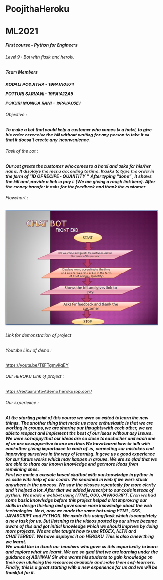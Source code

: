 # PoojithaHeroku
# ML2021
##### First course - Python for Engineers
###### Level 9 : Bot with flask and heroku


##### Team Members
***KODALI POOJITHA - 19PA1A0574***

***POTTURI SARVANI - 19PA1A12A5***

***POKURI MONICA RANI - 19PA1A05E1***

###### Objective :
***To make a bot that could help a customer who comes to a hotel, to give his order or receive the bill without waiting for any person to take it so that it doesn't create any inconvenience.***

###### Task of the bot :
***Our bot greets the customer who comes to a hotel and asks for his/her name. It displays the menu according to time. It asks to type the order in the form of "ID OF RECIPE - QUANTITY ". After typing "done" , it shows the bill and provide a link to pay it (We are giving a rough link here). After the money transfer it asks for the feedback and thank the customer.***

###### Flowchart :
![](https://github.com/monicarani/herokuproject/blob/main/botflowchat.jpeg)

###### Link for demonstration of project


###### Youtube Link of demo :
https://youtu.be/T8FTgmvKqEY

###### Our HEROKU Link of project :
https://restaurantbotdemo.herokuapp.com/

###### Our experience :

***At the starting point of this course we were so exited to learn the new things. The another thing that made us more enthusiastic is that we are working in groups, we are sharing our thoughts with each other, we are able to respect and implement the best of our ideas without any issues. We were so happy that our ideas are so close to eachother and each one of us are so supportive to one another.We have learnt how to talk with eachother giving importance to each of us, correcting our mistakes and improving ourselves in the way of learning. It gave us a good experience for our future works which may happen in groups. We are so glad that we are able to share our known knowledge and get more ideas from remaining ones.\
               First we made a console based chatbot with our knowledge in python in vs code with help of our coach. We searched in web if we were stuck anywhere in the process. We saw the classes repeatedly for more clarity and it helped a lot. After that we added javascript to our code instead of python. We made a webbot using HTML, CSS, JAVASCRIPT. Even we had some basic knowledge before this project helped a lot improving our skills in design thinking and gave some more knowledge about the web technologies. Next, now we made the same bot using HTML, CSS, JAVASCRIPT and PYTHON. We made this using flask which is completely a new task for us. But listening to the videos posted by our sir we became aware of this and got initial knowledge which we should improve by doing more projects. We are also taught how to use REGEX, NLTK and CHATTERBOT. We have deployed it on HEROKU. This is also a new thing we learnt.\
               We would like to thank our teachers who gave us this oppurtunity to learn and explore what we learnt. We are so glad that we are learning under the guidance of ABHINAV Sir who wants his students to gain knowledge on their own utulising the resources available and make them self-learners. Finally, this is a great starting with a new experience for us and we will be thankful for it.***
